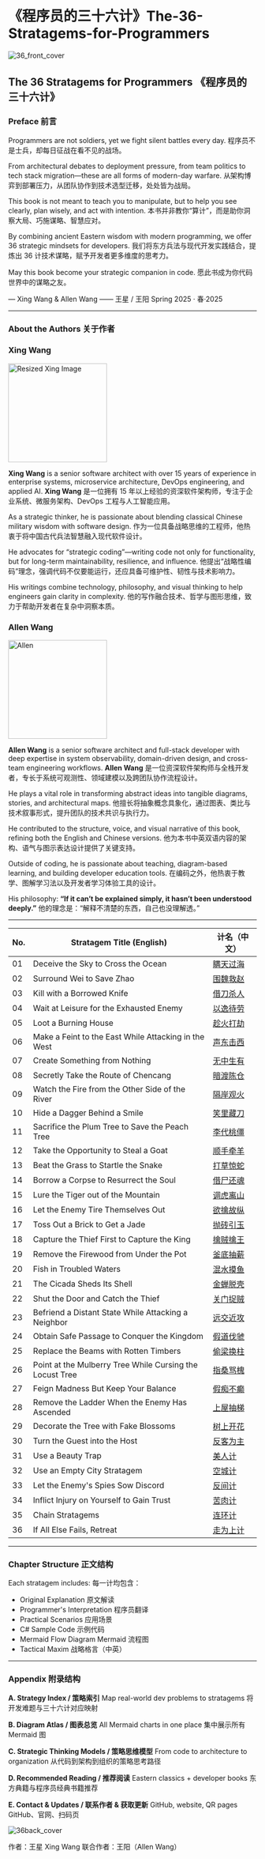 # 《程序员的三十六计》The-36-Stratagems-for-Programmers
![36_front_cover](https://github.com/user-attachments/assets/16c3af1f-e972-445e-a8d6-33015d458094)


## The 36 Stratagems for Programmers 《程序员的三十六计》

### Preface 前言

Programmers are not soldiers, yet we fight silent battles every day.
程序员不是士兵，却每日征战在看不见的战场。

From architectural debates to deployment pressure, from team politics to tech stack migration—these are all forms of modern-day warfare.
从架构博弈到部署压力，从团队协作到技术选型迁移，处处皆为战局。

This book is not meant to teach you to manipulate, but to help you see clearly, plan wisely, and act with intention.
本书并非教你“算计”，而是助你洞察大局、巧施谋略、智慧应对。

By combining ancient Eastern wisdom with modern programming, we offer 36 strategic mindsets for developers.
我们将东方兵法与现代开发实践结合，提炼出 36 计技术谋略，赋予开发者更多维度的思考力。

May this book become your strategic companion in code.
愿此书成为你代码世界中的谋略之友。

— Xing Wang & Allen Wang
—— 王星 / 王阳
Spring 2025 · 春·2025

---

### About the Authors 关于作者

### Xing Wang
<img src="https://github.com/user-attachments/assets/9575460d-ff93-4dd8-8816-b401ce3e4715" width="200" alt="Resized Xing Image">

**Xing Wang** is a senior software architect with over 15 years of experience in enterprise systems, microservice architecture, DevOps engineering, and applied AI.
**Xing Wang** 是一位拥有 15 年以上经验的资深软件架构师，专注于企业系统、微服务架构、DevOps 工程与人工智能应用。

As a strategic thinker, he is passionate about blending classical Chinese military wisdom with software design.
作为一位具备战略思维的工程师，他热衷于将中国古代兵法智慧融入现代软件设计。

He advocates for “strategic coding”—writing code not only for functionality, but for long-term maintainability, resilience, and influence.
他提出“战略性编码”理念，强调代码不仅要能运行，还应具备可维护性、韧性与技术影响力。

His writings combine technology, philosophy, and visual thinking to help engineers gain clarity in complexity.
他的写作融合技术、哲学与图形思维，致力于帮助开发者在复杂中洞察本质。


### Allen Wang
<img src="https://github.com/user-attachments/assets/8b9e3d28-9ee4-4007-9fb8-89e07ad0232d" width="200" alt="Allen" />

**Allen Wang** is a senior software architect and full-stack developer with deep expertise in system observability, domain-driven design, and cross-team engineering workflows.
**Allen Wang** 是一位资深软件架构师与全栈开发者，专长于系统可观测性、领域建模以及跨团队协作流程设计。

He plays a vital role in transforming abstract ideas into tangible diagrams, stories, and architectural maps.
他擅长将抽象概念具象化，通过图表、类比与技术叙事形式，提升团队的技术共识与执行力。

He contributed to the structure, voice, and visual narrative of this book, refining both the English and Chinese versions.
他为本书中英双语内容的架构、语气与图示表达设计提供了关键支持。

Outside of coding, he is passionate about teaching, diagram-based learning, and building developer education tools.
在编码之外，他热衷于教学、图解学习法以及开发者学习体验工具的设计。

His philosophy: **“If it can’t be explained simply, it hasn’t been understood deeply.”**
他的理念是：“解释不清楚的东西，自己也没理解透。”

---


| No. | Stratagem Title (English)                                | 计名（中文） |
| --- | -------------------------------------------------------- | ------ |
| 01  | Deceive the Sky to Cross the Ocean                       | [瞒天过海](https://github.com/uwspstar/The-36-Stratagems-for-Programmers/blob/main/%E7%AC%AC%E4%B8%80%E8%AE%A1%EF%BC%9A%E7%9E%92%E5%A4%A9%E8%BF%87%E6%B5%B7%20Deceive%20the%20Sky%20to%20Cross%20the%20Ocean.md)   |
| 02  | Surround Wei to Save Zhao                                | [围魏救赵](https://github.com/uwspstar/The-36-Stratagems-for-Programmers/blob/main/%E7%AC%AC%E4%BA%8C%E8%AE%A1%EF%BC%9A%E5%9B%B4%E9%AD%8F%E6%95%91%E8%B5%B5%20Besiege%20Wei%20to%20Rescue%20Zhao.md)   |
| 03  | Kill with a Borrowed Knife                               | [借刀杀人](https://github.com/uwspstar/The-36-Stratagems-for-Programmers/blob/main/%E7%AC%AC%E4%B8%89%E8%AE%A1%EF%BC%9A%E5%80%9F%E5%88%80%E6%9D%80%E4%BA%BA%20Kill%20with%20a%20Borrowed%20Knife.md)   |
| 04  | Wait at Leisure for the Exhausted Enemy                  | [以逸待劳](https://github.com/uwspstar/The-36-Stratagems-for-Programmers/blob/main/%E7%AC%AC%E5%9B%9B%E8%AE%A1%EF%BC%9A%E4%BB%A5%E9%80%B8%E5%BE%85%E5%8A%B3%20Wait%20at%20Leisure%20for%20the%20Exhausted%20Enemy.md)   |
| 05  | Loot a Burning House                                     | [趁火打劫](https://github.com/uwspstar/The-36-Stratagems-for-Programmers/blob/main/%E7%AC%AC%E4%BA%94%E8%AE%A1%EF%BC%9A%E8%B6%81%E7%81%AB%E6%89%93%E5%8A%AB%20Loot%20a%20Burning%20House.md)   |
| 06  | Make a Feint to the East While Attacking in the West     | [声东击西](https://github.com/uwspstar/The-36-Stratagems-for-Programmers/blob/main/%E7%AC%AC%E5%85%AD%E8%AE%A1%EF%BC%9A%E5%A3%B0%E4%B8%9C%E5%87%BB%E8%A5%BF%20Make%20a%20Feint%20to%20the%20East%20While%20Attacking%20in%20the%20West.md)   |
| 07  | Create Something from Nothing                            | [无中生有](https://github.com/uwspstar/The-36-Stratagems-for-Programmers/blob/main/%E7%AC%AC%E4%B8%83%E8%AE%A1%EF%BC%9A%E6%97%A0%E4%B8%AD%E7%94%9F%E6%9C%89%20Create%20Something%20from%20Nothing.md)   |
| 08  | Secretly Take the Route of Chencang                      | [暗渡陈仓](https://github.com/uwspstar/The-36-Stratagems-for-Programmers/blob/main/%E7%AC%AC%E5%85%AB%E8%AE%A1%EF%BC%9A%E6%9A%97%E6%B8%A1%E9%99%88%E4%BB%93%20Secretly%20Take%20the%20Route%20of%20Chencang.md)   |
| 09  | Watch the Fire from the Other Side of the River          | [隔岸观火](https://github.com/uwspstar/The-36-Stratagems-for-Programmers/blob/main/%E7%AC%AC%E4%B9%9D%E8%AE%A1%EF%BC%9A%E9%9A%94%E5%B2%B8%E8%A7%82%E7%81%AB%20Watch%20the%20Fire%20from%20the%20Other%20Side%20of%20the%20River.md)   |
| 10  | Hide a Dagger Behind a Smile                             | [笑里藏刀](https://github.com/uwspstar/The-36-Stratagems-for-Programmers/blob/main/%E7%AC%AC%E5%8D%81%E8%AE%A1%EF%BC%9A%E7%AC%91%E9%87%8C%E8%97%8F%E5%88%80%20Hide%20a%20Dagger%20Behind%20a%20Smile.md)  |
| 11  | Sacrifice the Plum Tree to Save the Peach Tree           | [李代桃僵](https://github.com/uwspstar/The-36-Stratagems-for-Programmers/blob/main/%E7%AC%AC%E5%8D%81%E4%B8%80%E8%AE%A1%EF%BC%9A%E6%9D%8E%E4%BB%A3%E6%A1%83%E5%83%B5%20Sacrifice%20the%20Plum%20Tree%20to%20Save%20the%20Peach%20Tree.md)   |
| 12  | Take the Opportunity to Steal a Goat                     | [顺手牵羊](https://github.com/uwspstar/The-36-Stratagems-for-Programmers/blob/main/%E7%AC%AC%E5%8D%81%E4%BA%8C%E8%AE%A1%EF%BC%9A%E9%A1%BA%E6%89%8B%E7%89%B5%E7%BE%8A%20Take%20the%20Opportunity%20to%20Steal%20a%20Goat.md)   |
| 13  | Beat the Grass to Startle the Snake                      | [打草惊蛇](https://github.com/uwspstar/The-36-Stratagems-for-Programmers/blob/main/%E7%AC%AC%E5%8D%81%E4%B8%89%E8%AE%A1%EF%BC%9A%E6%89%93%E8%8D%89%E6%83%8A%E8%9B%87%20Beat%20the%20Grass%20to%20Startle%20the%20Snake.md)   |
| 14  | Borrow a Corpse to Resurrect the Soul                    | [借尸还魂](https://github.com/uwspstar/The-36-Stratagems-for-Programmers/blob/main/%E7%AC%AC%E5%8D%81%E5%9B%9B%E8%AE%A1%EF%BC%9A%E5%80%9F%E5%B0%B8%E8%BF%98%E9%AD%82%20Borrow%20a%20Corpse%20to%20Resurrect%20the%20Soul.md)   |
| 15  | Lure the Tiger out of the Mountain                       | [调虎离山](https://github.com/uwspstar/The-36-Stratagems-for-Programmers/blob/main/%E7%AC%AC%E5%8D%81%E4%BA%94%E8%AE%A1%EF%BC%9A%E8%B0%83%E8%99%8E%E7%A6%BB%E5%B1%B1%20Lure%20the%20Tiger%20Out%20of%20the%20Mountain.md)   |
| 16  | Let the Enemy Tire Themselves Out                        | [欲擒故纵](https://github.com/uwspstar/The-36-Stratagems-for-Programmers/blob/main/%E7%AC%AC%E5%8D%81%E5%85%AD%E8%AE%A1%EF%BC%9A%E6%AC%B2%E6%93%92%E6%95%85%E7%BA%B5%20Let%20the%20Enemy%20Go%20to%20Catch%20Them%20Later.md)   |
| 17  | Toss Out a Brick to Get a Jade                           | [抛砖引玉](https://github.com/uwspstar/The-36-Stratagems-for-Programmers/blob/main/%E7%AC%AC%E5%8D%81%E4%B8%83%E8%AE%A1%EF%BC%9A%E6%8A%9B%E7%A0%96%E5%BC%95%E7%8E%89%20Toss%20Out%20a%20Brick%20to%20Attract%20Jade.md)   |
| 18  | Capture the Thief First to Capture the King              | [擒贼擒王](https://github.com/uwspstar/The-36-Stratagems-for-Programmers/blob/main/%E7%AC%AC%E5%8D%81%E5%85%AB%E8%AE%A1%EF%BC%9A%E6%93%92%E8%B4%BC%E6%93%92%E7%8E%8B%20Capture%20the%20Thief%20First%20to%20Capture%20the%20King.md)   |
| 19  | Remove the Firewood from Under the Pot                   | [釜底抽薪](https://github.com/uwspstar/The-36-Stratagems-for-Programmers/blob/main/%E7%AC%AC%E5%8D%81%E4%B9%9D%E8%AE%A1%EF%BC%9A%E9%87%9C%E5%BA%95%E6%8A%BD%E8%96%AA%20Remove%20the%20Firewood%20from%20Under%20the%20Pot.md)   |
| 20  | Fish in Troubled Waters                                  | [混水摸鱼](https://github.com/uwspstar/The-36-Stratagems-for-Programmers/blob/main/%E7%AC%AC%E4%BA%8C%E5%8D%81%E8%AE%A1%EF%BC%9A%E6%B7%B7%E6%B0%B4%E6%91%B8%E9%B1%BC%20Fish%20in%20Troubled%20Waters.md)   |
| 21  | The Cicada Sheds Its Shell                               | [金蝉脱壳](https://github.com/uwspstar/The-36-Stratagems-for-Programmers/blob/main/%E7%AC%AC%E4%BA%8C%E5%8D%81%E4%B8%80%E8%AE%A1%EF%BC%9A%E9%87%91%E8%9D%89%E8%84%B1%E5%A3%B3%20The%20Cicada%20Sheds%20Its%20Shell.md)   |
| 22  | Shut the Door and Catch the Thief                        | [关门捉贼](https://github.com/uwspstar/The-36-Stratagems-for-Programmers/blob/main/%E7%AC%AC%E4%BA%8C%E5%8D%81%E4%BA%8C%E8%AE%A1%EF%BC%9A%E5%85%B3%E9%97%A8%E6%8D%89%E8%B4%BC%20Shut%20the%20Door%20and%20Catch%20the%20Thief.md)  |
| 23  | Befriend a Distant State While Attacking a Neighbor      | [远交近攻](https://github.com/uwspstar/The-36-Stratagems-for-Programmers/blob/main/%E7%AC%AC%E4%BA%8C%E5%8D%81%E4%B8%89%E8%AE%A1%EF%BC%9A%E8%BF%9C%E4%BA%A4%E8%BF%91%E6%94%BB%20Befriend%20Distant%20States%20While%20Attacking%20Nearby%20Ones.md)   |
| 24  | Obtain Safe Passage to Conquer the Kingdom               | [假道伐虢](https://github.com/uwspstar/The-36-Stratagems-for-Programmers/blob/main/%E7%AC%AC%E4%BA%8C%E5%8D%81%E5%9B%9B%E8%AE%A1%EF%BC%9A%E5%81%87%E9%81%93%E4%BC%90%E8%99%A2%20Obtain%20Safe%20Passage%20to%20Conquer%20the%20Kingdom.md)   |
| 25  | Replace the Beams with Rotten Timbers                    | [偷梁换柱](https://github.com/uwspstar/The-36-Stratagems-for-Programmers/blob/main/%E7%AC%AC%E4%BA%8C%E5%8D%81%E4%BA%94%E8%AE%A1%EF%BC%9A%E5%81%B7%E6%A2%81%E6%8D%A2%E6%9F%B1%20Replace%20the%20Beams%20with%20Rotten%20Timbers.md)   |
| 26  | Point at the Mulberry Tree While Cursing the Locust Tree | [指桑骂槐](https://github.com/uwspstar/The-36-Stratagems-for-Programmers/blob/main/%E7%AC%AC%E4%BA%8C%E5%8D%81%E5%85%AD%E8%AE%A1%EF%BC%9A%E6%8C%87%E6%A1%91%E9%AA%82%E6%A7%90%20Point%20at%20the%20Mulberry%20Tree%20While%20Cursing%20the%20Locust%20Tree.md)   |
| 27  | Feign Madness But Keep Your Balance                      | [假痴不癫](https://github.com/uwspstar/The-36-Stratagems-for-Programmers/blob/main/%E7%AC%AC%E4%BA%8C%E5%8D%81%E4%B8%83%E8%AE%A1%EF%BC%9A%E5%81%87%E7%97%B4%E4%B8%8D%E7%99%AB%20Feign%20Madness%20But%20Keep%20Your%20Balance.md)   |
| 28  | Remove the Ladder When the Enemy Has Ascended            | [上屋抽梯](https://github.com/uwspstar/The-36-Stratagems-for-Programmers/blob/main/%E7%AC%AC%E4%BA%8C%E5%8D%81%E5%85%AB%E8%AE%A1%EF%BC%9A%E4%B8%8A%E5%B1%8B%E6%8A%BD%E6%A2%AF%20Remove%20the%20Ladder%20When%20the%20Enemy%20Has%20Ascended.md)   |
| 29  | Decorate the Tree with Fake Blossoms                     | [树上开花](https://github.com/uwspstar/The-36-Stratagems-for-Programmers/blob/main/%E7%AC%AC%E4%BA%8C%E5%8D%81%E4%B9%9D%E8%AE%A1%EF%BC%9A%E6%A0%91%E4%B8%8A%E5%BC%80%E8%8A%B1%20Decorate%20the%20Tree%20with%20Fake%20Blossoms.md)   |
| 30  | Turn the Guest into the Host                             | [反客为主](https://github.com/uwspstar/The-36-Stratagems-for-Programmers/blob/main/%E7%AC%AC%E4%B8%89%E5%8D%81%E8%AE%A1%EF%BC%9A%E5%8F%8D%E5%AE%A2%E4%B8%BA%E4%B8%BB%20Turn%20the%20Guest%20into%20the%20Host.md)   |
| 31  | Use a Beauty Trap                                        | [美人计](https://github.com/uwspstar/The-36-Stratagems-for-Programmers/blob/main/%E7%AC%AC%E4%B8%89%E5%8D%81%E4%B8%80%E8%AE%A1%EF%BC%9A%E7%BE%8E%E4%BA%BA%E8%AE%A1%20Use%20a%20Beauty%20Trap.md)    |
| 32  | Use an Empty City Stratagem                              | [空城计](https://github.com/uwspstar/The-36-Stratagems-for-Programmers/blob/main/%E7%AC%AC%E4%B8%89%E5%8D%81%E4%BA%8C%E8%AE%A1%EF%BC%9A%E7%A9%BA%E5%9F%8E%E8%AE%A1%20Use%20an%20Empty%20City%20Stratagem.md)    |
| 33  | Let the Enemy's Spies Sow Discord                        | [反间计](https://github.com/uwspstar/The-36-Stratagems-for-Programmers/blob/main/%E7%AC%AC%E4%B8%89%E5%8D%81%E4%B8%89%E8%AE%A1%EF%BC%9A%E5%8F%8D%E9%97%B4%E8%AE%A1%20Let%20the%20Enemy's%20Spies%20Sow%20Discord.md)    |
| 34  | Inflict Injury on Yourself to Gain Trust                 | [苦肉计](https://github.com/uwspstar/The-36-Stratagems-for-Programmers/blob/main/%E7%AC%AC%E4%B8%89%E5%8D%81%E5%9B%9B%E8%AE%A1%EF%BC%9A%E8%8B%A6%E8%82%89%E8%AE%A1%20Inflict%20Injury%20on%20Yourself%20to%20Gain%20Trust.md)    |
| 35  | Chain Stratagems                                         | [连环计](https://github.com/uwspstar/The-36-Stratagems-for-Programmers/blob/main/%E7%AC%AC%E4%B8%89%E5%8D%81%E4%BA%94%E8%AE%A1%EF%BC%9A%E8%BF%9E%E7%8E%AF%E8%AE%A1%20Chain%20Stratagems.md)    |
| 36  | If All Else Fails, Retreat                               | [走为上计](https://github.com/uwspstar/The-36-Stratagems-for-Programmers/blob/main/%E7%AC%AC%E4%B8%89%E5%8D%81%E5%85%AD%E8%AE%A1%EF%BC%9A%E8%B5%B0%E4%B8%BA%E4%B8%8A%E8%AE%A1%20Retreat%20Is%20the%20Best%20Option.md)   |

---

### Chapter Structure 正文结构

Each stratagem includes: 每一计均包含：

* Original Explanation 原文解读
* Programmer's Interpretation 程序员翻译
* Practical Scenarios 应用场景
* C# Sample Code 示例代码
* Mermaid Flow Diagram Mermaid 流程图
* Tactical Maxim 战略格言（中英）

---

### Appendix 附录结构

**A. Strategy Index / 策略索引**
Map real-world dev problems to stratagems 将开发难题与三十六计对应映射

**B. Diagram Atlas / 图表总览**
All Mermaid charts in one place 集中展示所有 Mermaid 图

**C. Strategic Thinking Models / 策略思维模型**
From code to architecture to organization 从代码到架构到组织的策略思考路径

**D. Recommended Reading / 推荐阅读**
Eastern classics + developer books 东方典籍与程序员经典书籍推荐

**E. Contact & Updates / 联系作者 & 获取更新**
GitHub, website, QR pages GitHub、官网、扫码页

![36back_cover](https://github.com/user-attachments/assets/a0ba4c38-a977-4f85-8ade-5f3cd3001588)

作者：王星 Xing Wang
联合作者：王阳（Allen Wang）

